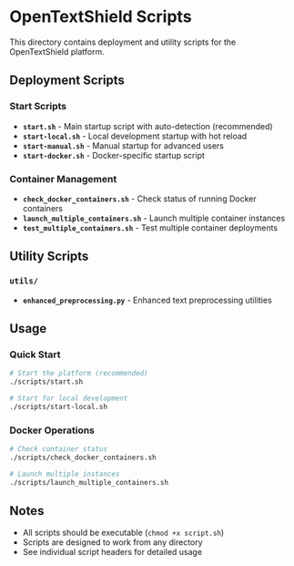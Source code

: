 # OpenTextShield Scripts

This directory contains deployment and utility scripts for the OpenTextShield platform.

## Deployment Scripts

### Start Scripts
- **`start.sh`** - Main startup script with auto-detection (recommended)
- **`start-local.sh`** - Local development startup with hot reload
- **`start-manual.sh`** - Manual startup for advanced users
- **`start-docker.sh`** - Docker-specific startup script

### Container Management
- **`check_docker_containers.sh`** - Check status of running Docker containers
- **`launch_multiple_containers.sh`** - Launch multiple container instances
- **`test_multiple_containers.sh`** - Test multiple container deployments

## Utility Scripts

### `utils/`
- **`enhanced_preprocessing.py`** - Enhanced text preprocessing utilities

## Usage

### Quick Start
```bash
# Start the platform (recommended)
./scripts/start.sh

# Start for local development
./scripts/start-local.sh
```

### Docker Operations
```bash
# Check container status
./scripts/check_docker_containers.sh

# Launch multiple instances
./scripts/launch_multiple_containers.sh
```

## Notes

- All scripts should be executable (`chmod +x script.sh`)
- Scripts are designed to work from any directory
- See individual script headers for detailed usage
